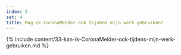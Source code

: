 ```yaml
---
index: 5
set: 4
title: Mag ik CoronaMelder ook tijdens mijn werk gebruiken?
---
```

{% include content/33-kan-ik-CoronaMelder-ook-tijdens-mijn-werk-gebruiken.md %}

